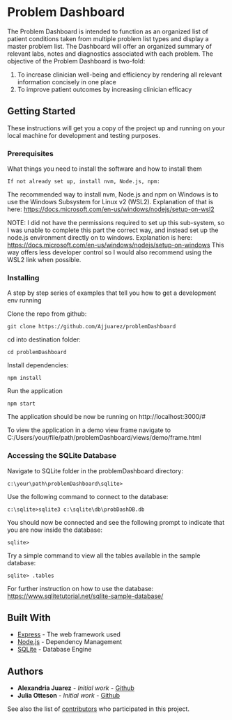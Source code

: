 # Problem Dashboard

The Problem Dashboard is intended to function as an organized list of patient conditions taken from multiple problem 
list types and display a master problem list. The Dashboard will offer an organized summary of relevant labs, notes and diagnostics 
associated with each problem. The objective of the Problem Dashboard is two-fold:
1. To increase clinician  well-being and efficiency by  rendering all relevant information concisely in one place
2. To improve patient outcomes by increasing clinician efficacy

## Getting Started

These instructions will get you a copy of the project up and running on your local machine for development and testing purposes.

### Prerequisites

What things you need to install the software and how to install them

```
If not already set up, install nvm, Node.js, npm:
```
The recommended way to install nvm, Node.js and npm on Windows is to use the Windows Subsystem for Linux v2 (WSL2). Explanation of that is here: https://docs.microsoft.com/en-us/windows/nodejs/setup-on-wsl2

NOTE: I did not have the permissions required to set up this sub-system, so I was unable to complete this part the correct way, and instead set up the node.js environment directly on to windows. Explanation is here:
https://docs.microsoft.com/en-us/windows/nodejs/setup-on-windows
This way offers less developer control so I would also recommend using the WSL2 link when possible.

### Installing

A step by step series of examples that tell you how to get a development env running

Clone the repo from github:

```
git clone https://github.com/Ajjuarez/problemDashboard
```

cd into destination folder:

```
cd problemDashboard
```

Install dependencies:

```
npm install
```

Run the application

```
npm start
```

The application should be now be running on http://localhost:3000/#

To view the application in a demo view frame navigate to
C:/Users/your/file/path/problemDashboard/views/demo/frame.html<br>

### Accessing the SQLite Database

Navigate to SQLite folder in the problemDashboard directory:

```
c:\your\path\problemDashboard\sqlite>
```

Use the following command to connect to the database:

```
c:\sqlite>sqlite3 c:\sqlite\db\probDashDB.db
```

You should now be connected and see the following prompt to indicate that you are now inside the database:

```
sqlite>
```

Try a simple command to view all the tables available in the sample database:

```
sqlite> .tables 
```
For further instruction on how to use the database: https://www.sqlitetutorial.net/sqlite-sample-database/<br>

## Built With

* [Express](https://expressjs.com/) - The web framework used
* [Node.js](https://nodejs.org/en/) - Dependency Management
* [SQLite](https://www.sqlite.org/index.html) - Database Engine


## Authors

* **Alexandria Juarez** - *Initial work* - [Github](https://github.com/Ajjuarez)
* **Julia Otteson** - *Initial work* - [Github](https://github.com/juliaotteson)

See also the list of [contributors](https://github.com/Ajjuarez/problemDashboard/contributors) who participated in this project.

